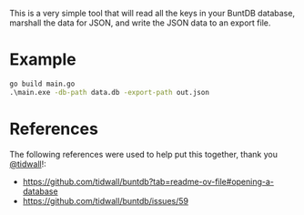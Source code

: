 This is a very simple tool that will read all the keys in your BuntDB database, marshall the data for JSON,
and write the JSON data to an export file. 

# Example
```cmd
go build main.go
.\main.exe -db-path data.db -export-path out.json
```

# References
The following references were used to help put this together, thank you [@tidwall](https://github.com/tidwall)!:
* https://github.com/tidwall/buntdb?tab=readme-ov-file#opening-a-database
* https://github.com/tidwall/buntdb/issues/59